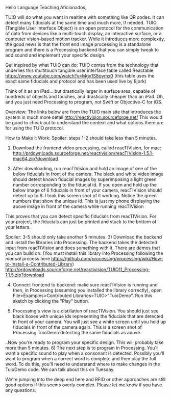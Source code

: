 Hello Language Teaching Aficionados,

TUIO will do what you want in realtime with something like QR codes.  It can detect many fiducials at the same time and much more, if needed.  TUIO (Tangible User Interface Object) is an open protocol for the communication of data from devices like a multi-touch display, an interactive surface, or a computer vision-based motion tracker.  While it introduces more complexity, the good news is that the front end image processing is a standalone program and there is a Processing backend that you can simply tweak to add sound and implement your specific design.

Get inspired by what TUIO can do:
TUIO comes from the technology that underlies this multitouch tangible user interface table called Reactable
https://www.youtube.com/watch?v=Mgy1S8qymx0 (this table uses the exact same fiducials and protocol and has been used live by Bjork)

Think of it as an iPad... but drastically larger in surface area, capable of hundreds of objects and touches, and drastically cheaper than an iPad.  Oh, and you just need Processing to program, not Swift or Objective-C for iOS.

Overview:
The links below are from the TUIO main site that introduces the system in much more detail http://reactivision.sourceforge.net/  This would be good to check out to understand the context and what options there are for using the TUIO protocol.  

How to Make it Work:
Spoiler: steps 1-2 should take less than 5 minutes.
1) Download the frontend video processing, called reacTIVision, for mac:
http://prdownloads.sourceforge.net/reactivision/reacTIVision-1.5.1-mac64.zip?download

2) After downloading, run reacTIVision and hold an image of one of the below fiducials in front of the camera.  The black and white video image should detect known fiducial images by superimposing a light green number corresponding to the fiducial id.  If you open and hold up the below image of 6 fiducials in front of your camera, reacTIVision should detect up to 6: 
I took this screen shot of it working.  Notice the green numbers that show the unique id.  This is just my phone displaying the above image in front of the camera while running reacTIVision

This proves that you can detect specific fiducials from reacTIVision.  For your project, the fiducials can just be printed and stuck to the bottom of your letters.

Spoiler: 3-5 should only take another 5 minutes.
3) Download the backend and install the libraries into Processing.  The backend takes the detected input from reacTIVision and does something with it.  There are demos that you can build on:
(You must install this library into Processing following the *manual* process here https://github.com/processing/processing/wiki/How-to-Install-a-Contributed-Library)
http://prdownloads.sourceforge.net/reactivision/TUIO11_Processing-1.1.5.zip?download

4) Connect frontend to backend: make sure reacTIVision is running and then, in Processing (assuming you installed the library correctly), open File>Examples>Contributed Libraries>TUIO>"TuioDemo".  Run this sketch by clicking the "Play" button.

5) Processing's view is a distillation of reacTIVision.  You should just see black boxes with unique ids representing the fiducials that are detected in front of your camera.  You will just see a white screen until you hold up fiducials in front of the camera again.
This is a screen shot of Processing TuioDemo detecting the same fiducials as above.

..Now you're ready to program your specific design.  This will probably take more than 5 minutes.
6) The next step is to program in Processing.  You'll want a specific sound to play when a consonant is detected.  Possibly you'll want to program when a correct word is complete and then play the full word.  To do this, you'll need to understand where to make changes in the TuioDemo code.  We can talk about this on Tuesday.  

We're jumping into the deep end here and RFID or other approaches are still good options if this seems overly complex.  Please let me know if you have any questions.  
